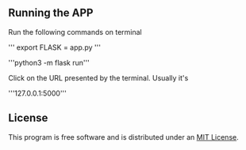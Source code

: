 ## Running the APP

Run the following commands on terminal

''' export FLASK = app.py '''

'''python3 -m flask run'''

Click on the URL presented by the terminal. Usually it's 

'''127.0.0.1:5000'''

## License

This program is free software and is distributed under an [MIT License](LICENSE).
